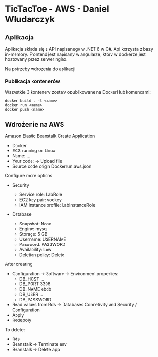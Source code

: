 # TicTacToe - AWS - Daniel Włudarczyk

## Aplikacja

Aplikacja składa się z API napisanego w .NET 6 w C#. Api korzysta z bazy in-memory. Frontend jest napisany w angularze, który w dockerze jest hostowany przez serwer nginx.

Na potrzeby wdrożenia do aplikacji 

### Publikacja kontenerów

Wszystkie 3 kontenery zostały opublikowane na DockerHub komendami:
```
docker build . -t <name>
docker run <name>
docker push <name>
```

## Wdrożenie na AWS

Amazon Elastic Beanstalk
Create Application  
* Docker  
* ECS running on Linux  
* Name: ...  
* Your code: -> Upload file
* Source code origin Dockerrun.aws.json  

Configure more options  
* Security  
    * Service role: LabRole
    * EC2 key pair: vockey
    * IAM instance profile: LabInstanceRole

* Database:
    * Snapshot: None
    * Engine: mysql
    * Storage: 5 GB
    * Username: USERNAME
    * Password: PASSWORD
    * Availability: Low
    * Deletion policy: Delete

After creating
* Configuration -> Software -> Environment properties:
    * DB_HOST ...
    * DB_PORT 3306
    * DB_NAME ebdb
    * DB_USER ...
    * DB_PASSWORD ...
* Read values from Rds -> Databases Connetivity and Security / Configuration
* Apply
* Redepoly

To delete:
* Rds
* Beanstalk -> Terminate env
* Beanstalk -> Delete app
